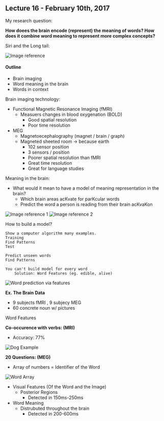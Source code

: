 ## Lecture 16 - February 10th, 2017

My research question: 

**How doees the brain encode (represent) the meaning of words? How does it combine word meaning to represent more complex concepts?**

Siri and the Long tail:

![Image reference](..References/Siri.png) 

#### Outline

* Brain imaging
* Word meaning in the brain 
* Words in context

Brain imaging technology:

* Functional Magnetic Resonance Imaging (fMRI)
    * Measuers changes in blood oxygenation (BOLD)
        * Good spatial resolution
        * Poor time resolution
* MEG  
    * Magnetoecephalography (magnet / brain / graph)
    * Magneted sheeted room -> because earth
        * 102 sensor position
        * 3 sensors / position
        * Poorer spatial resolution than fMRI
        * Great time resolution
        * Great for language studies
    
    
Meaning in the brain:

* What would it mean to have a model of meaning representation in the brain?
    * Which brain areas acKvate for parKcular words
    * Predict the word a person is reading from their brain acKvaKon
    
![Image reference 1](..References/Meaning.png)
![Image reference 2](..References/Meaning2.png)

How to build a model?

    Show a computer algorithm many examples.
    Training
    Find Patterns
    Test

    Predict unseen words
    Find Patterns
    
    You can't build model for every word
        Solution: Word Features (eg. edible, alive)
    
![Word prediction via features](..References/WordFeatures.png)


**Ex. The Brain Data**

* 9 subjects fMRI , 9 subjecy MEG
* 60 concrete noun w/ pictures

Word Features

**Co-occurence with verbs: (MRI)**

* Accuracy: 77%

![Dog Example](..References/Dog.png)

**20 Questions: (MEG)** 

* Array of numbers = Identifier of the Word

![Word Array](..References/WordArray.png)

* Visual Features (Of the Word and the Image)
    * Posterior Regions 
        * Detected in 150ms-250ms
* Word Meaning
    * Distrubuted throughout the brain 
        * Detected in 200-600ms